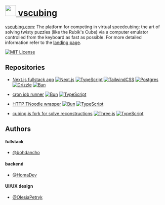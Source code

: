 #  [<img src="https://vscubing.com/favicon.svg" width="35px" /> vscubing](https://vscubing.com)

[vscubing.com](https://vscubing.com): The platform for competing in virtual speedcubing: the art of solving twisty puzzles (like the Rubik's Cube) via a computer emulator controlled from the keyboard as fast as possible. For more detailed information refer to the [landing page](https://vscubing.com/landing).

[![MIT License](https://img.shields.io/badge/License-MIT-green.svg)](https://choosealicense.com/licenses/mit/)
## Repositories

- [Next.js fullstack app](https://github.com/vscubing/vscubing-next)
[![Next.js](https://img.shields.io/badge/Next.js-black?logo=next.js&logoColor=white)](#)
[![TypeScript](https://img.shields.io/badge/TypeScript-3178C6?logo=typescript&logoColor=fff)](#)
[![TailwindCSS](https://img.shields.io/badge/Tailwind%20CSS-%2338B2AC.svg?logo=tailwind-css&logoColor=white)](#)
[![Postgres](https://img.shields.io/badge/Postgres-%23316192.svg?logo=postgresql&logoColor=white)](#)
[![Drizzle](https://img.shields.io/badge/Drizzle-C5F74F?logo=drizzle&logoColor=000)](#)
[![Bun](https://img.shields.io/badge/Bun-000?logo=bun&logoColor=fff)](#)

- [cron job runner](https://github.com/vscubing/vscubing-cron)
[![Bun](https://img.shields.io/badge/Bun-000?logo=bun&logoColor=fff)](#)
[![TypeScript](https://img.shields.io/badge/TypeScript-3178C6?logo=typescript&logoColor=fff)](#)

- [HTTP TNoodle wrapper](https://github.com/vscubing/vscubing-tnoodle)
[![Bun](https://img.shields.io/badge/Bun-000?logo=bun&logoColor=fff)](#)
[![TypeScript](https://img.shields.io/badge/TypeScript-3178C6?logo=typescript&logoColor=fff)](#)

- [cubing.js fork for solve reconstructions](https://github.com/vscubing/cubing.js)
[![Three.js](https://img.shields.io/badge/Three.js-000?logo=threedotjs&logoColor=fff)](#)
[![TypeScript](https://img.shields.io/badge/TypeScript-3178C6?logo=typescript&logoColor=fff)](#)

## Authors

#### fullstack
- [@bohdancho](https://github.com/bohdancho)

#### backend
- [@HomaDev](https://github.com/HomaDev)

#### UI/UX design
- [@OlesiaPetryk](https://www.linkedin.com/in/olesiapetryk/)

<!-- https://github.com/anuraghazra/github-readme-stats how readme should look in the end -->
